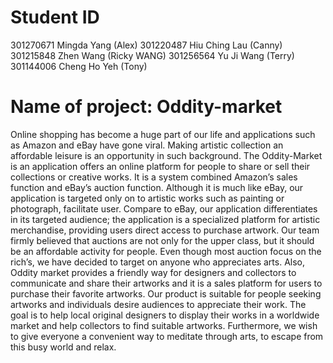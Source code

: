 # Student ID

301270671 Mingda Yang (Alex)
301220487 Hiu Ching Lau (Canny)
301215848 Zhen Wang (Ricky WANG)
301256564 Yu Ji Wang (Terry)
301144006 Cheng Ho Yeh (Tony)

# Name of project: Oddity-market
 
Online shopping has become a huge part of our life and applications such as Amazon and eBay have gone viral. Making artistic collection an affordable leisure is an opportunity in such background. The Oddity-Market is an application offers an online platform for people to share or sell their collections or creative works. It is a system combined Amazon’s sales function and eBay’s auction function. Although it is much like eBay, our application is targeted only on to artistic works such as painting or photograph, facilitate user. Compare to eBay, our application differentiates in its targeted audience; the application is a specialized platform for artistic merchandise, providing users direct access to purchase artwork. Our team firmly believed that auctions are not only for the upper class, but it should be an affordable activity for people. Even though most auction focus on the rich’s, we have decided to target on anyone who appreciates arts. Also, Oddity market provides a friendly way for designers and collectors to communicate and share their artworks and it is a sales platform for users to purchase their favorite artworks. Our product is suitable for people seeking artworks and individuals desire audiences to appreciate their work. The goal is to help local original designers to display their works in a worldwide market and help collectors to find suitable artworks. Furthermore, we wish to give everyone a convenient way to meditate through arts, to escape from this busy world and relax.
